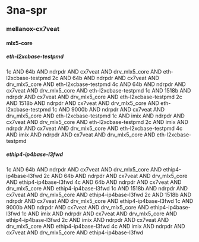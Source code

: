 # 3na-spr
### mellanox-cx7veat
#### mlx5-core
##### eth-l2xcbase-testpmd
1c AND 64b AND ndrpdr AND cx7veat AND drv_mlx5_core AND eth-l2xcbase-testpmd
2c AND 64b AND ndrpdr AND cx7veat AND drv_mlx5_core AND eth-l2xcbase-testpmd
4c AND 64b AND ndrpdr AND cx7veat AND drv_mlx5_core AND eth-l2xcbase-testpmd
1c AND 1518b AND ndrpdr AND cx7veat AND drv_mlx5_core AND eth-l2xcbase-testpmd
2c AND 1518b AND ndrpdr AND cx7veat AND drv_mlx5_core AND eth-l2xcbase-testpmd
1c AND 9000b AND ndrpdr AND cx7veat AND drv_mlx5_core AND eth-l2xcbase-testpmd
1c AND imix AND ndrpdr AND cx7veat AND drv_mlx5_core AND eth-l2xcbase-testpmd
2c AND imix AND ndrpdr AND cx7veat AND drv_mlx5_core AND eth-l2xcbase-testpmd
4c AND imix AND ndrpdr AND cx7veat AND drv_mlx5_core AND eth-l2xcbase-testpmd
##### ethip4-ip4base-l3fwd
1c AND 64b AND ndrpdr AND cx7veat AND drv_mlx5_core AND ethip4-ip4base-l3fwd
2c AND 64b AND ndrpdr AND cx7veat AND drv_mlx5_core AND ethip4-ip4base-l3fwd
4c AND 64b AND ndrpdr AND cx7veat AND drv_mlx5_core AND ethip4-ip4base-l3fwd
1c AND 1518b AND ndrpdr AND cx7veat AND drv_mlx5_core AND ethip4-ip4base-l3fwd
2c AND 1518b AND ndrpdr AND cx7veat AND drv_mlx5_core AND ethip4-ip4base-l3fwd
1c AND 9000b AND ndrpdr AND cx7veat AND drv_mlx5_core AND ethip4-ip4base-l3fwd
1c AND imix AND ndrpdr AND cx7veat AND drv_mlx5_core AND ethip4-ip4base-l3fwd
2c AND imix AND ndrpdr AND cx7veat AND drv_mlx5_core AND ethip4-ip4base-l3fwd
4c AND imix AND ndrpdr AND cx7veat AND drv_mlx5_core AND ethip4-ip4base-l3fwd